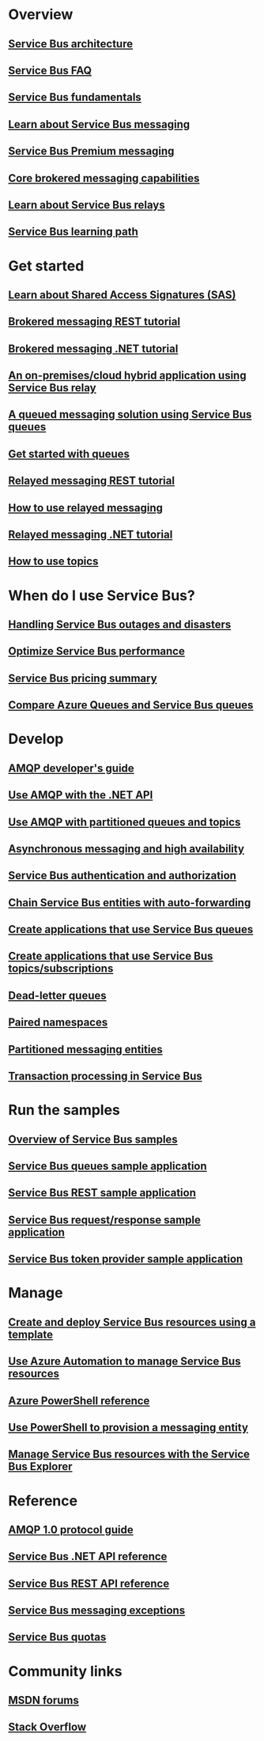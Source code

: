 # Overview
## [Service Bus architecture](service-bus-architecture.md)
## [Service Bus FAQ](service-bus-faq.md)
## [Service Bus fundamentals](service-bus-fundamentals-hybrid-solutions.md)
## [Learn about Service Bus messaging](service-bus-messaging-overview.md)
## [Service Bus Premium messaging](service-bus-premium-messaging.md)
## [Core brokered messaging capabilities](service-bus-queues-topics-subscriptions.md)
## [Learn about Service Bus relays](service-bus-relay-overview.md)
## [Service Bus learning path](https://azure.microsoft.com/documentation/learning-paths/service-bus/)
# Get started
## [Learn about Shared Access Signatures (SAS)](service-bus-sas-overview.md)
## [Brokered messaging REST tutorial](service-bus-brokered-tutorial-rest.md)
## [Brokered messaging .NET tutorial](service-bus-brokered-tutorial-dotnet.md)
## [An on-premises/cloud hybrid application using Service Bus relay](service-bus-dotnet-hybrid-app-using-service-bus-relay.md)
## [A queued messaging solution using Service Bus queues](service-bus-dotnet-multi-tier-app-using-service-bus-queues.md)
## [Get started with queues](service-bus-dotnet-get-started-with-queues.md)
## [Relayed messaging REST tutorial](service-bus-relay-rest-tutorial.md)
## [How to use relayed messaging](service-bus-dotnet-how-to-use-relay.md)
## [Relayed messaging .NET tutorial](service-bus-relay-tutorial.md)
## [How to use topics](service-bus-dotnet-how-to-use-topics-subscriptions.md)
# When do I use Service Bus?
## [Handling Service Bus outages and disasters](service-bus-outages-disasters.md)
## [Optimize Service Bus performance](service-bus-performance-improvements.md)
## [Service Bus pricing summary](service-bus-pricing-billing.md)
## [Compare Azure Queues and Service Bus queues](service-bus-azure-and-service-bus-queues-compared-contrasted.md)
# Develop
## [AMQP developer's guide](service-bus-amqp-dotnet.md)
## [Use AMQP with the .NET API](service-bus-dotnet-advanced-message-queuing.md)
## [Use AMQP with partitioned queues and topics](service-bus-partitioned-queues-and-topics-amqp-overview.md)
## [Asynchronous messaging and high availability](service-bus-async-messaging.md)
## [Service Bus authentication and authorization](service-bus-authentication-and-authorization.md)
## [Chain Service Bus entities with auto-forwarding](service-bus-auto-forwarding.md)
## [Create applications that use Service Bus queues](service-bus-create-queues.md)
## [Create applications that use Service Bus topics/subscriptions](service-bus-create-topics-subscriptions.md)
## [Dead-letter queues](service-bus-dead-letter-queues.md)
## [Paired namespaces](service-bus-paired-namespaces.md)
## [Partitioned messaging entities](service-bus-partitioning.md)
## [Transaction processing in Service Bus](service-bus-transactions.md)
# Run the samples
## [Overview of Service Bus samples](service-bus-samples.md)
## [Service Bus queues sample application](https://code.msdn.microsoft.com/Getting-Started-Brokered-aa7a0ac3)
## [Service Bus REST sample application](https://code.msdn.microsoft.com/Service-Bus-HTTP-client-fe7da74a)
## [Service Bus request/response sample application](https://code.msdn.microsoft.com/Brokered-Messaging-Request-0ce8fcaf)
## [Service Bus token provider sample application](https://code.msdn.microsoft.com/Service-Bus-HTTP-Token-38f2cfc5)
# Manage
## [Create and deploy Service Bus resources using a template](service-bus-resource-manager-overview.md)
## [Use Azure Automation to manage Service Bus resources](service-bus-automation-manage.md)
## [Azure PowerShell reference](https://msdn.microsoft.com/en-us/library/azure/dn495165)
## [Use PowerShell to provision a messaging entity](service-bus-powershell-how-to-provision.md)
## [Manage Service Bus resources with the Service Bus Explorer](https://code.msdn.microsoft.com/Service-Bus-Explorer-f2abca5a)
# Reference
## [AMQP 1.0 protocol guide](service-bus-amqp-protocol-guide.md)
## [Service Bus .NET API reference](https://msdn.microsoft.com/en-us/library/azure/jj933424)
## [Service Bus REST API reference](https://msdn.microsoft.com/en-us/library/azure/hh780717)
## [Service Bus messaging exceptions](service-bus-messaging-exceptions.md)
## [Service Bus quotas](service-bus-quotas.md)
# Community links
## [MSDN forums](https://social.msdn.microsoft.com/forums/en-US/home?forum=servbus)
## [Stack Overflow](http://stackoverflow.com/questions/tagged/servicebus)
